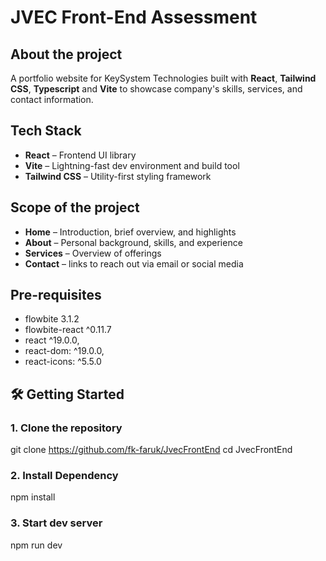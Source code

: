 # JVEC Front-End Assessment


## About the project

A portfolio website for KeySystem Technologies built with **React**, **Tailwind CSS**, **Typescript** and **Vite** to showcase company's skills, services, and contact information.

## Tech Stack

- **React** – Frontend UI library
- **Vite** – Lightning-fast dev environment and build tool
- **Tailwind CSS** – Utility-first styling framework


## Scope of the project

- **Home** – Introduction, brief overview, and highlights
- **About** – Personal background, skills, and experience
- **Services** – Overview of offerings 
- **Contact** – links to reach out via email or social media


## Pre-requisites
+ flowbite 3.1.2
+ flowbite-react ^0.11.7
+ react ^19.0.0,
+ react-dom: ^19.0.0,
+ react-icons: ^5.5.0


## 🛠️ Getting Started

### 1. Clone the repository

git clone https://github.com/fk-faruk/JvecFrontEnd
cd JvecFrontEnd



### 2. Install Dependency

npm install


### 3. Start dev server

npm run dev





